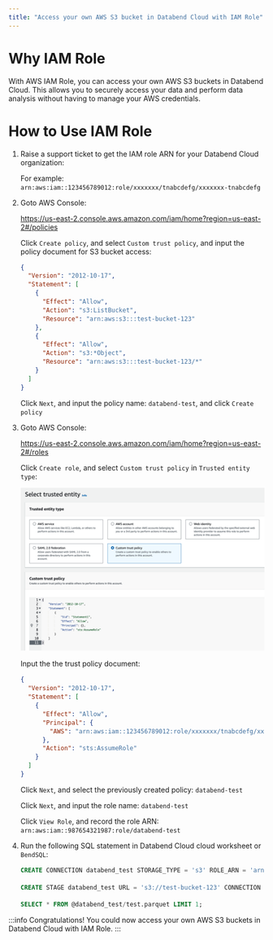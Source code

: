 ```yaml
---
title: "Access your own AWS S3 bucket in Databend Cloud with IAM Role"
---
```


# Why IAM Role

With AWS IAM Role, you can access your own AWS S3 buckets in Databend Cloud. This allows you to securely access your data and perform data analysis without having to manage your AWS credentials.

# How to Use IAM Role

1. Raise a support ticket to get the IAM role ARN for your Databend Cloud organization:

   For example: `arn:aws:iam::123456789012:role/xxxxxxx/tnabcdefg/xxxxxxx-tnabcdefg`

2. Goto AWS Console:

   https://us-east-2.console.aws.amazon.com/iam/home?region=us-east-2#/policies

   Click `Create policy`, and select `Custom trust policy`, and input the policy document for S3 bucket access:

   ```json
   {
     "Version": "2012-10-17",
     "Statement": [
       {
         "Effect": "Allow",
         "Action": "s3:ListBucket",
         "Resource": "arn:aws:s3:::test-bucket-123"
       },
       {
         "Effect": "Allow",
         "Action": "s3:*Object",
         "Resource": "arn:aws:s3:::test-bucket-123/*"
       }
     ]
   }
   ```

   Click `Next`, and input the policy name: `databend-test`, and click `Create policy`

3. Goto AWS Console:

   https://us-east-2.console.aws.amazon.com/iam/home?region=us-east-2#/roles

   Click `Create role`, and select `Custom trust policy` in `Trusted entity type`:

   ![Create Role](../../../../public/img/cloud/iam/create-role.png)

   Input the the trust policy document:

   ```json
   {
     "Version": "2012-10-17",
     "Statement": [
       {
         "Effect": "Allow",
         "Principal": {
           "AWS": "arn:aws:iam::123456789012:role/xxxxxxx/tnabcdefg/xxxxxxx-tnabcdefg"
         },
         "Action": "sts:AssumeRole"
       }
     ]
   }
   ```

   Click `Next`, and select the previously created policy: `databend-test`

   Click `Next`, and input the role name: `databend-test`

   Click `View Role`, and record the role ARN: `arn:aws:iam::987654321987:role/databend-test`

4. Run the following SQL statement in Databend Cloud cloud worksheet or `BendSQL`:

   ```sql
   CREATE CONNECTION databend_test STORAGE_TYPE = 's3' ROLE_ARN = 'arn:aws:iam::987654321987:role/databend-test';

   CREATE STAGE databend_test URL = 's3://test-bucket-123' CONNECTION = (CONNECTION_NAME = 'databend_test');

   SELECT * FROM @databend_test/test.parquet LIMIT 1;
   ```

:::info
Congratulations! You could now access your own AWS S3 buckets in Databend Cloud with IAM Role.
:::
